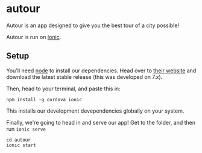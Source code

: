 # autour

Autour is an app designed to give you the best tour of a city possible!

Autour is run on [Ionic](http://ionicframework.com/).

## Setup

You'll need [node](https://nodejs.org/en/) to install our dependencies. Head over to [their website](https://nodejs.org/en/) and download the latest stable release (this was developed on 7.x).

Then, head to your terminal, and paste this in:

```
npm install -g cordova ionic
```

This installs our development devependencies globally on your system.

Finally, we're going to head in and serve our app! Get to the folder, and then run `ionic serve`

```
cd autour
ionic start
```
